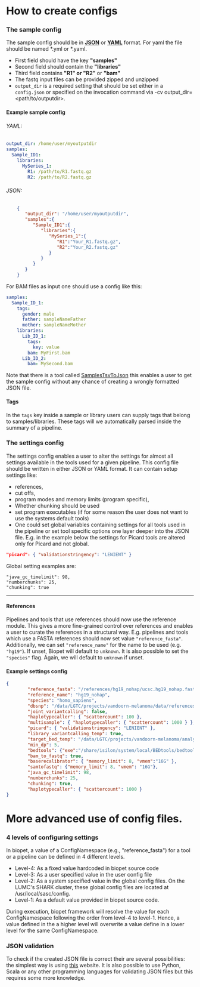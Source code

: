 # How to create configs

### The sample config

The sample config should be in [__JSON__](http://www.json.org/) or [__YAML__](http://yaml.org/) format. For yaml the file should be named *.yml or *.yaml.

- First field should have the key __"samples"__
- Second field should contain the __"libraries"__
- Third field contains __"R1" or "R2"__ or __"bam"__
- The fastq input files can be provided zipped and unzipped
- `output_dir` is a required setting that should be set either in a `config.json` or specified on the invocation command via -cv output_dir=<path/to/outputdir\>.

#### Example sample config

###### YAML:

``` yaml
output_dir: /home/user/myoutputdir
samples:
  Sample_ID1:
    libraries:
      MySeries_1:
        R1: /path/to/R1.fastq.gz
        R2: /path/to/R2.fastq.gz
```

###### JSON:

``` json
    {  
       "output_dir": "/home/user/myoutputdir",
       "samples":{  
          "Sample_ID1":{  
             "libraries":{  
                "MySeries_1":{  
                   "R1":"Your_R1.fastq.gz",
                   "R2":"Your_R2.fastq.gz"
                }
             }
          }
       }
    }
```

For BAM files as input one should use a config like this:
  
``` yaml
samples:
  Sample_ID_1:
    tags:
      gender: male
      father: sampleNameFather
      mother: sampleNameMother
    libraries:  
      Lib_ID_1:
        tags:
          key: value
        bam: MyFirst.bam
      Lib_ID_2:
        bam: MySecond.bam
```

Note that there is a tool called [SamplesTsvToJson](../tools/SamplesTsvToJson.md) this enables a user to get the sample config without any chance of creating a wrongly formatted JSON file.

#### Tags

In the `tags` key inside a sample or library users can supply tags that belong to samples/libraries. These tags will we automatically parsed inside the summary of a pipeline.

### The settings config
The settings config enables a user to alter the settings for almost all settings available in the tools used for a given pipeline.
This config file should be written in either JSON or YAML format. It can contain setup settings like:

 * references,
 * cut offs,
 * program modes and memory limits (program specific),
 * Whether chunking should be used
 * set program executables (if for some reason the user does not want to use the systems default tools)
 * One could set global variables containing settings for all tools used in the pipeline or set tool specific options one layer 
 deeper into the JSON file. E.g. in the example below the settings for Picard tools are altered only for Picard and not global. 


``` json
"picard": { "validationstringency": "LENIENT" } 
```

Global setting examples are:
~~~
"java_gc_timelimit": 98,
"numberchunks": 25,
"chunking": true
~~~


----

#### References
Pipelines and tools that use references should now use the reference module.
This gives a more fine-grained control over references and enables a user to curate the references in a structural way.
E.g. pipelines and tools which use a FASTA references should now set value `"reference_fasta"`.
Additionally, we can set `"reference_name"` for the name to be used (e.g. `"hg19"`). If unset, Biopet will default to `unknown`.
It is also possible to set the `"species"` flag. Again, we will default to `unknown` if unset.

#### Example settings config
``` json
{
        "reference_fasta": "/references/hg19_nohap/ucsc.hg19_nohap.fasta",
        "reference_name": "hg19_nohap",
        "species": "homo_sapiens",
        "dbsnp": "/data/LGTC/projects/vandoorn-melanoma/data/references/hg19_nohap/dbsnp_137.hg19_nohap.vcf",
        "joint_variantcalling": false,
        "haplotypecaller": { "scattercount": 100 },
        "multisample": { "haplotypecaller": { "scattercount": 1000 } },
        "picard": { "validationstringency": "LENIENT" },
        "library_variantcalling_temp": true,
        "target_bed_temp": "/data/LGTC/projects/vandoorn-melanoma/analysis/target.bed",
        "min_dp": 5,
        "bedtools": {"exe":"/share/isilon/system/local/BEDtools/bedtools-2.17.0/bin/bedtools"},
        "bam_to_fastq": true,
        "baserecalibrator": { "memory_limit": 8, "vmem":"16G" },
        "samtofastq": {"memory_limit": 8, "vmem": "16G"},
        "java_gc_timelimit": 98,
        "numberchunks": 25,
        "chunking": true,
        "haplotypecaller": { "scattercount": 1000 }
}
```

# More advanced use of config files.
### 4 levels of configuring settings
In biopet, a value of a ConfigNamespace (e.g., "reference_fasta") for a tool or a pipeline can be defined in 4 different levels.
 * Level-4: As a fixed value hardcoded in biopet source code
 * Level-3: As a user specified value in the user config file
 * Level-2: As a system specified value in the global config files. On the LUMC's SHARK cluster, these global config files are located at /usr/local/sasc/config.
 * Level-1: As a default value provided in biopet source code.

During execution, biopet framework will resolve the value for each ConfigNamespace following the order from level-4 to level-1. Hence, a value defined in the a higher level will overwrite a value define in a lower level for the same ConfigNamespace.

### JSON validation

To check if the created JSON file is correct their are several possibilities: the simplest way is using [this](http://jsonformatter.curiousconcept.com/)
website. It is also possible to use Python, Scala or any other programming languages for validating JSON files but this requires some more knowledge.
